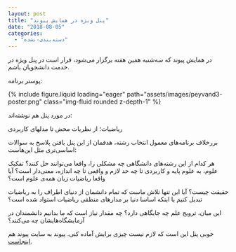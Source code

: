 ```yaml
---
layout: post
title: "پنل ویژه در همایش پیوند"
date: "2018-08-05"
categories: 
  - "دسته‌بندی-نشده"
---
```


در همایش پیوند که سه‌شنبه همین هفته برگزار می‌شود، قرار است در پنل ویژه در خدمت دانشجویان باشم.

پوستر برنامه:

{% include figure.liquid loading="eager" path="assets/images/peyvand3-poster.png" class="img-fluid rounded z-depth-1" %}

در مورد پنل هم نوشته‌اند:

ریاضیات؛ از نظریات محض تا مدلهای کاربردی

بررخلاف برنامه‌های معمول انتخاب رشته، هدفمان از این پنل یافتن پلاسخ به سوالات اساسی‌تری مثل این‌هاست:

هر کدام از این رشته‌های دانشگاهی چه مشکلی را، واقعا می‌توانند حل کنند؟ تفکیک علوم، به علوم پایه و کاربردی تا چه حد لازم و واقعی تا چه اندازه، معنی‌دار است؟ آیا واقعا ریاضیات زبان همه‌ی علوم است؟

حقیقت چیست؟ آیا این تنها تلاش ماست که تمام دانشمان از دنیای اطراف را به ریاضیات تبدیل کنیم یا اینکه اساسا دنیا بر مدارهای منطقی ریاضیات استواد شده است؟

این میان، ترویج علم چه جایگاهی دارد؟ چه مقدار نیاز است که ما بدانیم دانشمندان در آزمایشگاه‌هایشان چه می‌کنند؟

خوبی پنل این است که لازم نیست چیزی برایش آماده کنی. پیوند به سایت پیوند هم [اینجاست](http://peyvand.me/).
